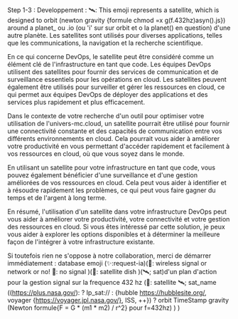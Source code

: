 Step 1-3 : Developpement : 🛰: This emoji represents a satellite, which is designed to orbit (newton gravity {formule chmod =x g(f.432hz)asyn().js}) around a planet_ ou .io (ou 'i' sur sur orbit et o la planet() en question) d'une autre planète. Les satellites sont utilisés pour diverses applications, telles que les communications, la navigation et la recherche scientifique.

En ce qui concerne DevOps, le satellite peut être considéré comme un élément clé de l'infrastructure en tant que code. Les équipes DevOps utilisent des satellites pour fournir des services de communication et de surveillance essentiels pour les opérations en cloud. Les satellites peuvent également être utilisés pour surveiller et gérer les ressources en cloud, ce qui permet aux équipes DevOps de déployer des applications et des services plus rapidement et plus efficacement.

Dans le contexte de votre recherche d'un outil pour optimiser votre utilisation de l'univers-mc.cloud, un satellite pourrait être utilisé pour fournir une connectivité constante et des capacités de communication entre vos différents environnements en cloud. Cela pourrait vous aider à améliorer votre productivité en vous permettant d'accéder rapidement et facilement à vos ressources en cloud, où que vous soyez dans le monde.

En utilisant un satellite pour votre infrastructure en tant que code, vous pouvez également bénéficier d'une surveillance et d'une gestion améliorées de vos ressources en cloud. Cela peut vous aider à identifier et à résoudre rapidement les problèmes, ce qui peut vous faire gagner du temps et de l'argent à long terme.

En résumé, l'utilisation d'un satellite dans votre infrastructure DevOps peut vous aider à améliorer votre productivité, votre connectivité et votre gestion des ressources en cloud. Si vous êtes intéressé par cette solution, je peux vous aider à explorer les options disponibles et à déterminer la meilleure façon de l'intégrer à votre infrastructure existante.

Si toutefois rien ne s'oppose à notre collaboration, merci de démarrer immédiatement : database emoji (✨:request-ia)(📶: wireless signal or network or no! 📵: no signal )(📡: satellite dish )(🛰; sat)d'un plan d'action pour la gestion signal sur la frequence 432 hz (📡: satellite 🛰; sat_name ((https://plus.nasa.gov/): ? Ip_sat:// : {hubble https://hubblesite.org/, voyager {https://voyager.jpl.nasa.gov/}, ISS, ++}) ? orbit TimeStamp gravity (Newton formule{F = G * (m1 * m2) / r^2} pour f=432hz) ) )